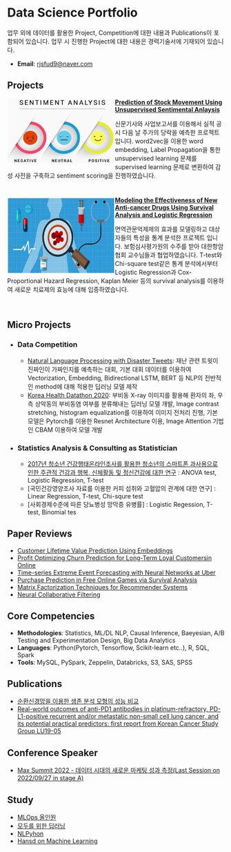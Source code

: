 # Data Science Portfolio
업무 외에 데이터를 활용한 Project, Competition에 대한 내용과 Publications이 포함되어 있습니다. 업무 시 진행한 Project에 대한 내용은 경력기술서에 기재되어 있습니다.

- **Email**: [rjsfud9@naver.com](rjsfud9@naver.com)


## Projects

<img align="left" width="250" height="150" src="https://github.com/gunlyungyou/Portfolio/blob/main/blob/master/Images/Sentiment_analysis.png"> **[Prediction of Stock Movement Using Unsupervised Sentimental Anlaysis](https://github.com/gunlyungyou/Prediction-of-stock-price-using-text-mining)**

신문기사와 사업보고서를 이용해서 실적 공시 다음 날 주가의 당락을 예측한 프로젝트입니다. word2vec을 이용한 word embedding, Label Propagation을 통한 unsupervised learning 문제를 supervised learning 문제로 변환하여 감성 사전을 구축하고 sentiment scoring을 진행하였습니다.

#

<img align="left" width="250" height="180" src="https://github.com/gunlyungyou/Portfolio/blob/main/blob/master/Images/survival_analysis.png"> **[Modeling the Effectiveness of New Anti-cancer Drugs Using Survival Analysis and Logistic Regression](https://github.com/gunlyungyou/Modeling-the-Effectiveness-of-New-Anticancer-Drugs-Using-Survival-Analysis-and-Logistic-Regression)**

면역관문억제제의 효과를 모델링하고 대상자들의 특성을 통계 분석한 프로젝트 입니다. 보험심사평가원의 수주를 받아 대한항암협회 교수님들과 협업하였습니다. T-test와 Chi-square test같은 통계 분석에서부터 Logistic Regression과 Cox-Proportional Hazard Regression, Kaplan Meier 등의 survival analysis를 이용하여 새로운 치료제의 효능에 대해 입증하였습니다.


<br />

## Micro Projects

- ### Data Competition
    - [Natural Language Processing with Disaster Tweets](https://github.com/gunlyungyou/Kaggle/tree/master/Real%20or%20Not%20NLP%20with%20Disaster%20Tweets): 재난 관련 트윗이 진짜인이 가짜인지를 예측하는 대회, 기본 대회 데이터를 이용하여 Vectorization, Embedding, Bidirectional LSTM, BERT 등 NLP의 전반적인 method에 대해 적용한 딥러닝 모델 제작  
    - [Korea Health Datathon 2020](https://github.com/gunlyungyou/NAVER-KHD-HACKATHONE): 부비동 X-ray 이미지를 활용해 환자의 좌, 우측 상악동의 부비동염 여부를 분류해내는 딥러닝 모델 개발, Image contrast stretching, histogram equalization를 이용하여 이미지 전처리 진행, 기본 모델은 Pytorch를 이용한 Resnet Architecture 이용, Image Attention 기법인 CBAM 이용하여 모델 개발


- ### Statistics Analysis & Consulting as Statistician
    - [2017년 청소년 건강행태온라인조사를 활용한 청소년의 스마트폰 과사용으로 인한 주관적 건강과 행복, 신체활동 및 정신건강에 대한 연구](https://www.kci.go.kr/kciportal/ci/sereArticleSearch/ciSereArtiView.kci?sereArticleSearchBean.artiId=ART002549650) : ANOVA test, Logistic Regression, T-test
    - [국민건강영양조사 자료를 이용한 커피 섭취와 고혈압의 관계에 대한 연구] : Linear Regression, T-test, Chi-squre test
    - [사회경제수준에 따른 당뇨병성 망막증 유병률] : Logistic Regession, T-test, Binomial tes

## Paper Reviews
 - [Customer Lifetime Value Prediction Using Embeddings](https://github.com/gunlyungyou/Portfolio/blob/main/papers/Customer%20Lifetime%20Value%20Prediction%20Using%20Embeddings.pdf) 
 - [Profit Optimizing Churn Prediction for Long-Term Loyal Customersin Online](https://github.com/gunlyungyou/Portfolio/blob/main/papers/Profit%20Optimizing%20Churn%20Prediction%20for%20Long-Term%20Loyal%20Customersin%20Online.pdf) 
 - [Time-series Extreme Event Forecasting with Neural Networks at Uber](https://github.com/gunlyungyou/Portfolio/blob/main/papers/Time-series%20Extreme%20Event%20Forecasting%20with%20Neural%20Networks%20at%20Uber.pdf) 
 - [Purchase Prediction in Free Online Games via Survival Analysis](https://github.com/gunlyungyou/Portfolio/blob/main/papers/Purchase%20Prediction%20in%20Free%20Online%20Games%20via%20Survival%20Analysis.pdf) 
 - [Matrix Factorization Techniques for Recommender Systems](https://github.com/gunlyungyou/Portfolio/blob/main/papers/Matrix%20Factorization%20Techniques%20for%20Recommender%20Systems.pdf)
 - [Neural Collaborative Filtering](https://github.com/gunlyungyou/Portfolio/blob/main/papers/Neural%20Collaborative%20Filtering.pdf)     
 
## Core Competencies

- **Methodologies**: Statistics, ML/DL NLP, Causal Inference, Baeyesian, A/B Testing and Experimentation Design, Big Data Analytics
- **Languages**: Python(Pytorch, Tensorflow, Scikit-learn etc..), R, SQL, Spark
- **Tools**: MySQL, PySpark, Zeppelin, Databricks, S3, SAS, SPSS

## Publications

- [순환신경망을 이용한 생존 분석 모형의 성능 비교](http://www.riss.kr/search/detail/DetailView.do?p_mat_type=be54d9b8bc7cdb09&control_no=04d2386f4975342cffe0bdc3ef48d419&outLink=N)
- [Real-world outcomes of anti-PD1 antibodies in platinum-refractory, PD-L1-positive recurrent and/or metastatic non-small cell lung cancer, and its potential practical predictors: first report from Korean Cancer Study Group LU19-05](https://link.springer.com/article/10.1007/s00432-021-03527-4)


## Conference Speaker
 - [Max Summit 2022 - 데이터 시대의 새로운 마케팅 성과 측정(Last Session on 2022/09/27 in stage A)](https://maxsummit.co/)


## Study
- [MLOps 올인원](https://www.notion.so/MLOps-study-64787a6e5a004179b629f4896cad42a7)
- [모두를 위한 딥러닝](https://github.com/gunlyungyou/DeepLearning-for-whole-poeple)
- [NLPyhon](https://github.com/gunlyungyou/NLPython)
- [Hansd on Machine Learning](https://github.com/gunlyungyou/hands-on-machine-learning)
